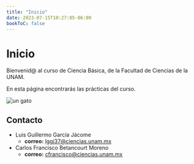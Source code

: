 ```yaml
---
title: "Inicio"
date: 2023-07-15T10:27:05-06:00
bookToC: false
---
```


# Inicio

Bienvenid@ al curso de Ciencia Básica, de la Facultad de Ciencias de la UNAM. 

En esta página encontrarás las prácticas del curso.

![un gato](/img/logo.png)


## Contacto

- Luis Guillermo García Jácome
	- **correo:** [lggj37@ciencias.unam.mx](mailto:lggj37@ciencias.unam.mx)
- Carlos Francisco Betancourt Moreno
	- **correo:** [cfrancisco@ciencias.unam.mx](mailto:cfrancisco@ciencias.unam.mx)
